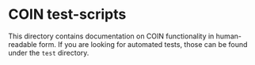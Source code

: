 # COIN test-scripts

This directory contains documentation on COIN functionality in human-readable form. If you are looking for automated tests, those can be found under the `test` directory.